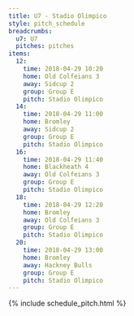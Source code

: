 ```yaml
---
title: U7 - Stadio Olimpico
style: pitch_schedule
breadcrumbs:
  u7: U7
  pitches: pitches
items:
  12:
    time: 2018-04-29 10:20
    home: Old Colfeians 3
    away: Sidcup 2
    group: Group E
    pitch: Stadio Olimpico
  14:
    time: 2018-04-29 11:00
    home: Bromley
    away: Sidcup 2
    group: Group E
    pitch: Stadio Olimpico
  16:
    time: 2018-04-29 11:40
    home: Blackheath 4
    away: Old Colfeians 3
    group: Group E
    pitch: Stadio Olimpico
  18:
    time: 2018-04-29 12:20
    home: Bromley
    away: Old Colfeians 3
    group: Group E
    pitch: Stadio Olimpico
  20:
    time: 2018-04-29 13:00
    home: Bromley
    away: Hackney Bulls
    group: Group E
    pitch: Stadio Olimpico
---
```


{% include schedule_pitch.html %}
